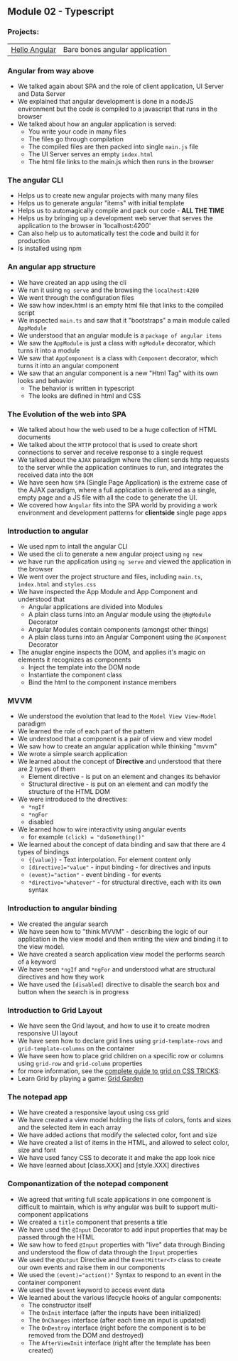 ## Module 02 - Typescript
### Projects:
|     |     |
| --- | --- |
| [Hello Angular](./hello-angular/) | Bare bones angular application |


### Angular from way above
* We talked again about SPA and the role of client application, UI Server and Data Server
* We explained that angular development is done in a nodeJS environment but the code is compiled to a javascript that runs in the browser
* We talked about how an angular application is served:
    - You write your code in many files
    - The files go through compilation
    - The compiled files are then packed into single `main.js` file
    - The UI Server serves an empty `index.html`
    - The html file links to the main.js which then runs in the browser

### The angular CLI
* Helps us to create new angular projects with many many files
* Helps us to generate angular "items" with initial template
* Helps us to automagically compile and pack our code - **ALL THE TIME**
* Helps us by bringing up a development web server that serves the application to the browser in 'localhost:4200'
* Can also help us to automatically test the code and build it for production
* Is installed using npm

### An angular app structure
* We have created an app using the cli
* We run it using `ng serve` and the browsing the `localhost:4200`
* We went through the configuration files
* We saw how index.html is an empty html file that links to the compiled script
* We inspected `main.ts` and saw that it "bootstraps" a main module called `AppModule`
* We understood that an angular module is a `package of angular items`
* We saw the `AppModule` is just a class with `ngModule` decorator, which turns it into a module
* We saw that `AppComponent` is a class with `Component` decorator, which turns it into an angular component
* We saw that an angular component is a new "Html Tag" with its own looks and behavior
    - The behavior is written in typescript 
    - The looks are defined in html and CSS

### The Evolution of the web into SPA
* We talked about how the web used to be a huge collection of HTML documents
* We talked about the `HTTP` protocol that is used to create short connections to server and receive response to a single request
* We talked about the `AJAX` paradigm where the client sends http requests to the server while the application continues to run, and integrates the received data into the `DOM`
* We have seen how `SPA` (Single Page Application) is the extreme case of the AJAX paradigm, where a full application is delivered as a single, empty page and a JS file with all the code to generate the UI.
* We covered how `Angular` fits into the SPA world by providing a work environment and development patterns for **clientside** single page apps

### Introduction to angular
* We used npm to intall the angular CLI
* We used the cli to generate a new angular project using `ng new`
* we have run the application using `ng serve` and viewed the application in the browser
* We went over the project structure and files, including `main.ts`, `index.html` and `styles.css`
* We have inspected the App Module and App Component and understood that
    * Angular applications are divided into Modules
    * A plain class turns into an Angular module using the `@NgModule` Decorator
    * Angular Modules contain components (amongst other things)
    * A plain class turns into an Angular Component using the `@Component` Decorator
* The anuglar engine inspects the DOM, and applies it's magic on elements it recognizes as components
    * Inject the template into the DOM node
    * Instantiate the component class
    * Bind the html to the component instance members

### MVVM
* We understood the evolution that lead to the `Model View View-Model` paradigm
* We learned the role of each part of the pattern
* We understood that a component is a pair of view and view model
* We saw how to create an angular application while thinking "mvvm"
* We wrote a simple search application
* We learned about the concept of **Directive** and understood that there are 2 types of them
    - Element directive - is put on an element and changes its behavior
    - Structural directive - is put on an element and can modify the structure of the HTML DOM
* We were introduced to the directives:
    - `*ngIf`
    - `*ngFor`
    - disabled
* We learned how to wire interactivity using angular events
    - for example `(click) = "doSomething()"`
* We learned about the concept of data binding and saw that there are 4 types of bindings
    - `{{value}}` - Text interpolation. For element content only
    - `[directive]="value"` - input binding - for directives and inputs
    - `(event)="action"` - event binding - for events
    - `*directive="whatever"` - for structural directive, each with its own syntax

### Introduction to angular binding
* We created the angular search
* We have seen how to "think MVVM" - describing the logic of our application in the view model and then writing the view and binding it to the view model.
* We have created a search application view model the performs search of a keyword
* We have seen `*ngIf` and `*ngFor` and understood what are structural directives and how they work
* We have used the `[disabled]` directive to disable the search box and button when the search is in progress

### Introduction to Grid Layout
* We have seen the Grid layout, and how to use it to create modren responsive UI layout
* We have seen how to declare grid lines using `grid-template-rows` and `grid-template-columns` on the container
* We have seen how to place grid children on a specific row or columns using `grid-row` and `grid-column` properties
* for more information, see the [complete guide to grid on CSS TRICKS](https://css-tricks.com/snippets/css/complete-guide-grid/): 
* Learn Grid by playing a game: [Grid Garden](https://cssgridgarden.com/)

### The notepad app
* We have created a responsive layout using css grid
* We have created a view model holding the lists of colors, fonts and sizes and the selected item in each array
* We have added actions that modify the selected color, font and size
* We have created a list of items in the HTML, and allowed to select color, size and font
* We have used fancy CSS to decorate it and make the app look nice
* We have learned about [class.XXX] and [style.XXX] directives

### Componantization of the notepad component
* We agreed that writing full scale applications in one component is difficult to maintain, which is why angular was built to support multi-component applications
* We created a `title` component that presents a title
* We have used the `@Input` Decorator to add input properties that may be passed through the HTML
* We saw how to feed `@Input` properties with "live" data through Binding and understood the flow of data through the `Input` properties
* We used the `@Output` Directive and the `EventMitter<T>` class to create our own events and raise them in our components
* We used the `(event)="action()"` Syntax to respond to an event in the container component
* We used the `$event` keyword to access event data
* We learned about the various lifecycle hooks of angular components:
  * The constructor itself
  * The `OnInit` interface (after the inputs have been initialized)
  * The `OnChanges` interface (after each time an input is updated)
  * The `OnDestroy` interface (right before the component is to be removed from the DOM and destroyed)
  * The `AfterViewInit` interface (right after the template has been created)

